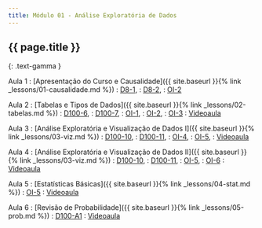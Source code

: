 ```yaml
---
title: Módulo 01 - Análise Exploratória de Dados
---
```


## {{ page.title }}
{: .text-gamma }

Aula 1
: [Apresentação do Curso e Causalidade]({{ site.baseurl }}{% link _lessons/01-causalidade.md %})
  : [D8-1](https://www.inferentialthinking.com/chapters/01/what-is-data-science.html),
  : [D8-2](https://www.inferentialthinking.com/chapters/02/causality-and-experiments.html),
  : [OI-2](https://openintro-ims.netlify.app/data-design.html)

Aula 2
: [Tabelas e Tipos de Dados]({{ site.baseurl }}{% link _lessons/02-tabelas.md %})
  : [D100-6](https://www.textbook.ds100.org/ch/06/pandas_intro.html),
  : [D100-7](https://www.textbook.ds100.org/ch/07/repr_intro.html),
  : [OI-1](https://openintro-ims.netlify.app/data-hello.html),
  : [OI-2](https://openintro-ims.netlify.app/data-design.html),
  : [OI-3](https://openintro-ims.netlify.app/data-applications.html)
: [Videoaula](https://www.youtube.com/playlist?list=PL4B0y0yqpKCK952UN4pch9XKHZ3WqpVeb)

Aula 3
: [Análise Exploratória e Visualização de Dados I]({{ site.baseurl }}{% link _lessons/03-viz.md %})
  : [D100-10](https://www.textbook.ds100.org/ch/10/eda_intro.html),
  : [D100-11](https://www.textbook.ds100.org/ch/11/viz_intro.html),
  : [OI-4](https://openintro-ims.netlify.app/explore-categorical.html),
  : [OI-5](https://openintro-ims.netlify.app/explore-numerical.html),
: [Videoaula](https://www.youtube.com/playlist?list=PL4B0y0yqpKCIZU1IrnrdeAMim8mj3pVe4)

Aula 4
: [Análise Exploratória e Visualização de Dados II]({{ site.baseurl }}{% link _lessons/03-viz.md %})
  : [D100-10](https://www.textbook.ds100.org/ch/10/eda_intro.html),
  : [D100-11](https://www.textbook.ds100.org/ch/11/viz_intro.html),
  : [OI-5](https://openintro-ims.netlify.app/explore-numerical.html),
  : [OI-6](https://openintro-ims.netlify.app/explore-applications.html)
: [Videoaula](https://www.youtube.com/playlist?list=PL4B0y0yqpKCLj07qACbfwrXJf2_-F0oAq)

Aula 5
: [Estatísticas Básicas]({{ site.baseurl }}{% link _lessons/04-stat.md %})
  : [OI-5](https://openintro-ims.netlify.app/explore-numerical.html)
: [Videoaula](https://www.youtube.com/playlist?list=PL4B0y0yqpKCIlIfvBX2DchddE5sqieelH)

Aula 6
: [Revisão de Probabilidade]({{ site.baseurl }}{% link _lessons/05-prob.md %})
  : [D100-A1](https://www.textbook.ds100.org/ch/a01/prob_review.html)
: [Videoaula](https://www.youtube.com/playlist?list=PL4B0y0yqpKCLRQi3cQ9FWDriusBFYBaU7)
